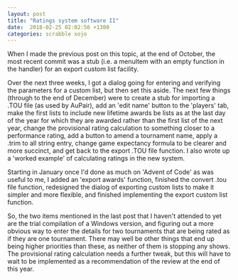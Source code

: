 ```yaml
---
layout: post
title: "Ratings system software II"
date:  2018-02-25 02:02:56 +1300
categories: scrabble xojo
---
```

When I made the previous post on this topic, at the end of October, the most recent commit was a stub (i.e. a menuItem with an empty function in the handler) for an export custom list facility.

Over the next three weeks, I got a dialog going for entering and verifying the parameters for a custom list, but then set this aside. The next few things (through to the end of December) were to create a stub for importing a .TOU file (as used by AuPair), add an 'edit name' button to the 'players' tab, make the first lists to include new lifetime awards be lists as at the last day of the year for which they are awarded rather than the first list of the next year, change the provisional rating calculation to something closer to a performance rating, add a button to amend a tournament name, apply a .trim to all string entry, change game expectancy formula to be clearer and more succinct, and get back to the export .TOU file function. I also wrote up a 'worked example' of calculating ratings in the new system.

Starting in January once I'd done as much on 'Advent of Code' as was useful to me, I added an 'export awards' function, finished the convert .tou file function, redesigned the dialog of exporting custom lists to make it simpler and more flexible, and finished implementing the export custom list function.

So, the two items mentioned in the last post that I haven't attended to yet are the trial compilation of a Windows version, and figuring out a more obvious way to enter the details for two tournaments that are being rated as if they are one tournament. There may well be other things that end up being higher priorities than these, as neither of them is stopping any shows. The provisional rating calculation needs a further tweak, but this will have to wait to be implemented as a recommendation of the review at the end of this year.

